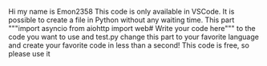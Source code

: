 Hi my name is Emon2358
This code is only available in VSCode. It is possible to create a file in Python without any waiting time. This part """import asyncio
from aiohttp import web# Write your code here""" to the code you want to use and test.py change this part to your favorite language and create your favorite code in less than a second! This code is free, so please use it
